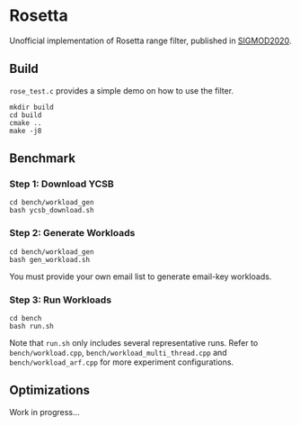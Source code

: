 # Rosetta

Unofficial implementation of Rosetta range filter, published in [SIGMOD2020](https://stratos.seas.harvard.edu/files/stratos/files/rosetta.pdf).

## Build

`rose_test.c` provides a simple demo on how to use the filter.

```
mkdir build
cd build
cmake ..
make -j8
```

## Benchmark

### Step 1: Download YCSB

```
cd bench/workload_gen
bash ycsb_download.sh
```

### Step 2: Generate Workloads

```
cd bench/workload_gen
bash gen_workload.sh
```

You must provide your own email list to generate email-key workloads.

### Step 3: Run Workloads

```
cd bench
bash run.sh
```

Note that `run.sh` only includes several representative runs. Refer to `bench/workload.cpp`, `bench/workload_multi_thread.cpp` and `bench/workload_arf.cpp` for more experiment configurations.

## Optimizations

Work in progress...
